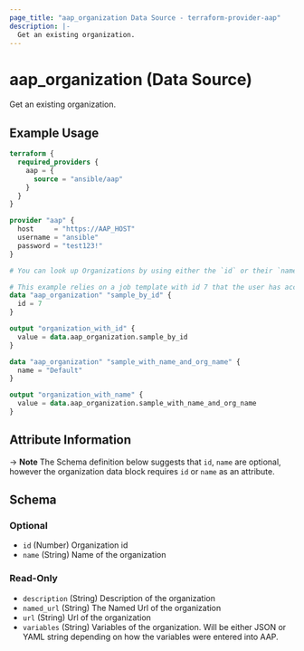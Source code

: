 ```yaml
---
page_title: "aap_organization Data Source - terraform-provider-aap"
description: |-
  Get an existing organization.
---
```


# aap_organization (Data Source)

Get an existing organization.


## Example Usage

```terraform
terraform {
  required_providers {
    aap = {
      source = "ansible/aap"
    }
  }
}

provider "aap" {
  host     = "https://AAP_HOST"
  username = "ansible"
  password = "test123!"
}

# You can look up Organizations by using either the `id` or their `name`.

# This example relies on a job template with id 7 that the user has access to.
data "aap_organization" "sample_by_id" {
  id = 7
}

output "organization_with_id" {
  value = data.aap_organization.sample_by_id
}

data "aap_organization" "sample_with_name_and_org_name" {
  name = "Default"
}

output "organization_with_name" {
  value = data.aap_organization.sample_with_name_and_org_name
}
```


## Attribute Information

-> **Note** The Schema definition below suggests that `id`, `name` are optional, however the organization data block requires `id` or `name` as an attribute.

<!-- schema generated by tfplugindocs -->
## Schema

### Optional

- `id` (Number) Organization id
- `name` (String) Name of the organization

### Read-Only

- `description` (String) Description of the organization
- `named_url` (String) The Named Url of the organization
- `url` (String) Url of the organization
- `variables` (String) Variables of the organization. Will be either JSON or YAML string depending on how the variables were entered into AAP.
